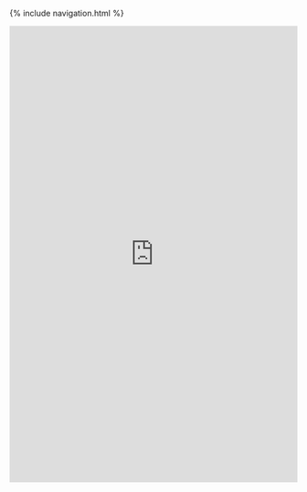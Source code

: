 {% include navigation.html %}
<iframe frameborder="0" width="100%" height="800px" src="https://replit.com/@AlexDo8/Tri3-IndivRepo?lite=true#.replit">
